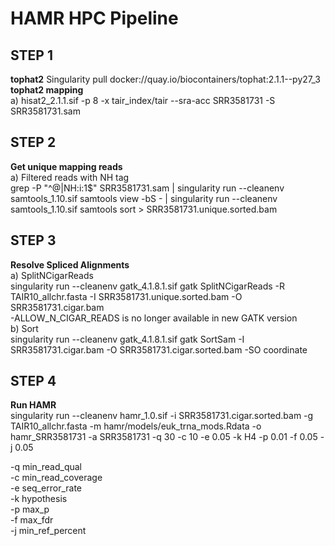 # HAMR HPC Pipeline

## STEP 1
**tophat2**
Singularity pull docker://quay.io/biocontainers/tophat:2.1.1--py27_3
**tophat2 mapping**<br/>
a) hisat2_2.1.1.sif -p 8 -x tair_index/tair --sra-acc SRR3581731 -S SRR3581731.sam

## STEP 2
**Get unique mapping reads**<br/>
a) Filtered reads with NH tag<br/>
grep -P "^\@|NH:i:1$" SRR3581731.sam | singularity run --cleanenv samtools_1.10.sif samtools view  -bS - | singularity run --cleanenv samtools_1.10.sif samtools sort > SRR3581731.unique.sorted.bam

## STEP 3
**Resolve Spliced Alignments**<br/>
a) SplitNCigarReads<br/>
singularity run --cleanenv gatk_4.1.8.1.sif gatk SplitNCigarReads -R TAIR10_allchr.fasta -I SRR3581731.unique.sorted.bam -O SRR3581731.cigar.bam<br/>
-ALLOW_N_CIGAR_READS is no longer available in new GATK version<br/>
b) Sort<br/>
singularity run --cleanenv gatk_4.1.8.1.sif gatk SortSam -I  SRR3581731.cigar.bam -O SRR3581731.cigar.sorted.bam -SO coordinate<br/>

## STEP 4
**Run HAMR**<br/>
singularity run --cleanenv hamr_1.0.sif -i SRR3581731.cigar.sorted.bam -g TAIR10_allchr.fasta -m hamr/models/euk_trna_mods.Rdata -o hamr_SRR3581731 -a SRR3581731 -q 30 -c 10 -e 0.05 -k H4 -p 0.01 -f 0.05 -j 0.05<br/>

-q min_read_qual<br/>
-c min_read_coverage<br/>
-e seq_error_rate<br/>
-k hypothesis<br/>
-p max_p<br/>
-f max_fdr<br/>
-j min_ref_percent<br/>
